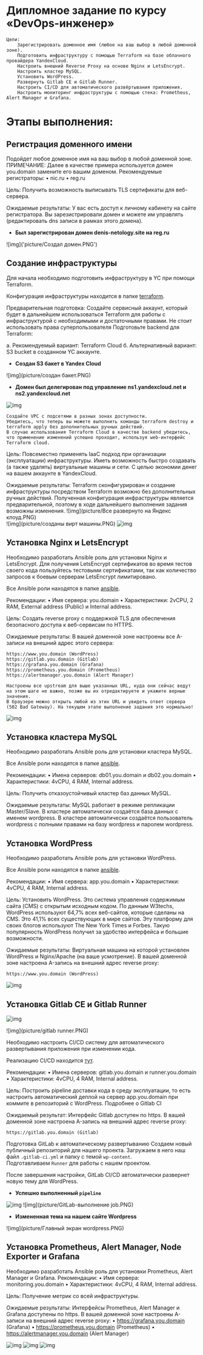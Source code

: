 # Дипломное задание по курсу «DevOps-инженер»
```
Цели:
    Зарегистрировать доменное имя (любое на ваш выбор в любой доменной зоне).
    Подготовить инфраструктуру с помощью Terraform на базе облачного провайдера YandexCloud.
    Настроить внешний Reverse Proxy на основе Nginx и LetsEncrypt.
    Настроить кластер MySQL.
    Установить WordPress.
    Развернуть Gitlab CE и Gitlab Runner.
    Настроить CI/CD для автоматического развёртывания приложения.
    Настроить мониторинг инфраструктуры с помощью стека: Prometheus, Alert Manager и Grafana.
```
# Этапы выполнения:

## Регистрация доменного имени

Подойдет любое доменное имя на ваш выбор в любой доменной зоне.
ПРИМЕЧАНИЕ: Далее в качестве примера используется домен you.domain замените его вашим доменом.
Рекомендуемые регистраторы:
• nic.ru
• reg.ru

Цель:
    Получить возможность выписывать TLS сертификаты для веб-сервера.

Ожидаемые результаты:
    У вас есть доступ к личному кабинету на сайте регистратора.
    Вы зарезистрировали домен и можете им управлять (редактировать dns записи в рамках этого домена).
	
- **Был зарегистрирован домен denis-netology.site на reg.ru**

![img]('picture/Создал домен.PNG')


## Создание инфраструктуры

Для начала необходимо подготовить инфраструктуру в YC при помощи Terraform.

Конфигурация инфраструктуры находится в папке [terraform](terraform/).

Предварительная подготовка:
    Создайте сервисный аккаунт, который будет в дальнейшем использоваться Terraform для работы с инфраструктурой с необходимыми и достаточными правами. Не стоит использовать права суперпользователя
    Подготовьте backend для Terraform:

а. Рекомендуемый вариант: Terraform Cloud
б. Альтернативный вариант: S3 bucket в созданном YC аккаунте.

- **Создан S3 бакет в Yandex Cloud**

![img](picture/создан бакет.PNG)


- **Домен был делегирован под управление ns1.yandexcloud.net и ns2.yandexcloud.net**

![img](picture/Делегирование.PNG)

    Создайте VPC с подсетями в разных зонах доступности.
    Убедитесь, что теперь вы можете выполнить команды terraform destroy и terraform apply без дополнительных ручных действий.
    В случае использования Terraform Cloud в качестве backend убедитесь, что применение изменений успешно проходит, используя web-интерфейс Terraform cloud.

Цель:
    Повсеместно применять IaaC подход при организации (эксплуатации) инфраструктуры.
    Иметь возможность быстро создавать (а также удалять) виртуальные машины и сети. С целью экономии денег на вашем аккаунте в YandexCloud.

Ожидаемые результаты:
    Terraform сконфигурирован и создание инфраструктуры посредством Terraform возможно без дополнительных ручных действий.
    Полученная конфигурация инфраструктуры является предварительной, поэтому в ходе дальнейшего выполнения задания возможны изменения.
![img](picture/Все развернуто на Яндекс клоуд.PNG)    
![img](picture/созданы вирт машины.PNG)
![img](picture/Делегирование.PNG)


## Установка Nginx и LetsEncrypt

Необходимо разработать Ansible роль для установки Nginx и LetsEncrypt.
Для получения LetsEncrypt сертификатов во время тестов своего кода пользуйтесь тестовыми сертификатами, так как количество запросов к боевым серверам LetsEncrypt лимитировано.

Все Ansible роли находятся в папке [ansible](ansible/).

Рекомендации:
• Имя сервера: you.domain
• Характеристики: 2vCPU, 2 RAM, External address (Public) и Internal address.

Цель:
    Создать reverse proxy с поддержкой TLS для обеспечения безопасного доступа к веб-сервисам по HTTPS.

Ожидаемые результаты:
    В вашей доменной зоне настроены все A-записи на внешний адрес этого сервера:

    https://www.you.domain (WordPress)
    https://gitlab.you.domain (Gitlab)
    https://grafana.you.domain (Grafana)
    https://prometheus.you.domain (Prometheus)
    https://alertmanager.you.domain (Alert Manager)

    Настроены все upstream для выше указанных URL, куда они сейчас ведут на этом шаге не важно, позже вы их отредактируете и укажите верные значения.
    В браузере можно открыть любой из этих URL и увидеть ответ сервера (502 Bad Gateway). На текущем этапе выполнение задания это нормально!
	
 ![img](picture/nginx.PNG)

 
## Установка кластера MySQL

Необходимо разработать Ansible роль для установки кластера MySQL.

Все Ansible роли находятся в папке [ansible](ansible/).

Рекомендации:
• Имена серверов: db01.you.domain и db02.you.domain
• Характеристики: 4vCPU, 4 RAM, Internal address.

Цель:
    Получить отказоустойчивый кластер баз данных MySQL.

Ожидаемые результаты:
    MySQL работает в режиме репликации Master/Slave.
    В кластере автоматически создаётся база данных c именем wordpress.
    В кластере автоматически создаётся пользователь wordpress с полными правами на базу wordpress и паролем wordpress.

## Установка WordPress

Необходимо разработать Ansible роль для установки WordPress.

Все Ansible роли находятся в папке [ansible](ansible/).

Рекомендации:
• Имя сервера: app.you.domain
• Характеристики: 4vCPU, 4 RAM, Internal address.

Цель:
    Установить WordPress. Это система управления содержимым сайта (CMS) с открытым исходным кодом.
По данным W3techs, WordPress используют 64,7% всех веб-сайтов, которые сделаны на CMS. Это 41,1% всех существующих в мире сайтов. Эту платформу для своих блогов используют The New York Times и Forbes. Такую популярность WordPress получил за удобство интерфейса и большие возможности.

Ожидаемые результаты:
    Виртуальная машина на которой установлен WordPress и Nginx/Apache (на ваше усмотрение).
    В вашей доменной зоне настроена A-запись на внешний адрес reverse proxy:

    https://www.you.domain (WordPress)
	
![img](picture/wordpress.PNG)


## Установка Gitlab CE и Gitlab Runner



![img](picture/gitlab.PNG)

![img](picture/gitlab runner.PNG)

Необходимо настроить CI/CD систему для автоматического развертывания приложения при изменении кода.

Реализацию CI/CD находится [тут](gitlab-ci-cd/).

Рекомендации:
• Имена серверов: gitlab.you.domain и runner.you.domain
• Характеристики: 4vCPU, 4 RAM, Internal address.

Цель:
    Построить pipeline доставки кода в среду эксплуатации, то есть настроить автоматический деплой на сервер app.you.domain при коммите в репозиторий с WordPress.
    Подробнее о Gitlab CI

Ожидаемый результат:
    Интерфейс Gitlab доступен по https.
    В вашей доменной зоне настроена A-запись на внешний адрес reverse proxy:

    https://gitlab.you.domain (Gitlab)
	


Подготовка GitLab к автоматическому развертыванию
	Создаем новый публичный репозиторий для нашего проекта.
	Загружаем в него наш файл `.gitlab-ci.yml` и папку с темой `wp-content`.\
	Подготавливаем `Runner` для работы с нашем проектом.

После завершения настройки, GitLab CI/CD автоматически развернет новую тему для WordPress.

 - **Успешно выполненный `pipeline`**
 
![img](picture/gitlab-piplines.PNG)
![img](picture/GitLab-выполнение job.PNG)

 - **Измененная тема на нашем сайте Wordpress**
 
![img](picture/Главный экран wordpress.PNG)

## Установка Prometheus, Alert Manager, Node Exporter и Grafana

Необходимо разработать Ansible роль для установки Prometheus, Alert Manager и Grafana.
Рекомендации:
• Имя сервера: monitoring.you.domain
• Характеристики: 4vCPU, 4 RAM, Internal address.

Цель:
    Получение метрик со всей инфраструктуры.

Ожидаемые результаты:
    Интерфейсы Prometheus, Alert Manager и Grafana доступены по https.
    В вашей доменной зоне настроены A-записи на внешний адрес reverse proxy:
    • https://grafana.you.domain (Grafana)
    • https://prometheus.you.domain (Prometheus)
    • https://alertmanager.you.domain (Alert Manager)

![img](picture/grafana-2.PNG)
![img](picture/prometheus.PNG)
![img](picture/alertmanager.PNG)


